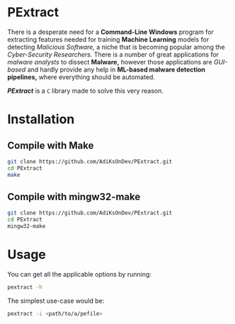 # PExtract
There is a desperate need for a **Command-Line Windows** program for extracting features needed for training **Machine Learning** models for detecting 
*Malicious Software,* a niche that is becoming popular among the *Cyber-Security Researchers.* There is a number of great applications for *malware analysts* 
to dissect **Malware,** however those applications are *GUI-based* and hardly provide any help in **ML-based malware detection pipelines,** where 
everything should be automated.

***PExtract*** is a `C` library made to solve this very reason. 

# Installation
## Compile with Make
```sh
git clone https://github.com/AdiKsOnDev/PExtract.git
cd PExtract
make
```

## Compile with mingw32-make
```sh
git clone https://github.com/AdiKsOnDev/PExtract.git
cd PExtract
mingw32-make
```

# Usage
You can get all the applicable options by running:

```sh
pextract -h
```

The simplest use-case would be:

```sh
pextract -i <path/to/a/pefile>
```
